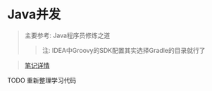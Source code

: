 # Java并发
> 主要参考: Java程序员修炼之道
>> 注: IDEA中Groovy的SDK配置其实选择Gradle的目录就行了

> [笔记详情](https://github.com/Kuangcp/Memo/blob/master/Java/AdvancedLearning/Concurrents.md)

TODO 重新整理学习代码